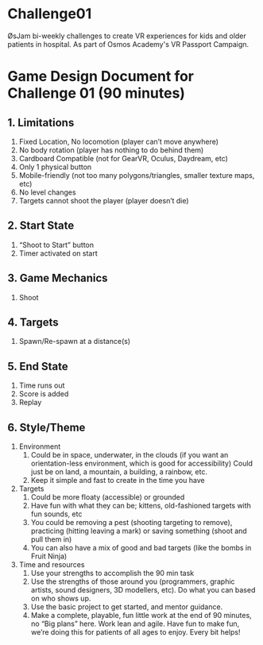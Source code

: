 # Challenge01
ØsJam bi-weekly challenges to create VR experiences for kids and older patients in hospital. As part of Osmos Academy's VR Passport Campaign.

# Game Design Document for Challenge 01 (90 minutes)

## 1. Limitations
  1. Fixed Location, No locomotion (player can’t move anywhere)
  1. No body rotation (player has nothing to do behind them)
  1. Cardboard Compatible (not for GearVR, Oculus, Daydream, etc)
  1. Only 1 physical button 
  1. Mobile-friendly (not too many polygons/triangles, smaller texture maps, etc)
  1. No level changes
  1. Targets cannot shoot the player (player doesn’t die) 
## 2. Start State
  1. “Shoot to Start” button
  1. Timer activated on start
## 3. Game Mechanics
  1. Shoot
## 4. Targets 
  1. Spawn/Re-spawn at a distance(s)
## 5. End State 
  1. Time runs out
  1. Score is added
  1. Replay
## 6. Style/Theme
  1. Environment 
     1. Could be in space, underwater, in the clouds (if you want an orientation-less environment, which is good for accessibility)
 Could just be on land, a mountain, a building, a rainbow, etc.
     1. Keep it simple and fast to create in the time you have
 1. Targets
     1. Could be more floaty (accessible) or grounded
     1. Have fun with what they can be; kittens, old-fashioned targets with fun sounds, etc
     1. You could be removing a pest (shooting targeting to remove), practicing (hitting leaving a mark) or saving something (shoot and pull them in)
     1. You can also have a mix of good and bad targets (like the bombs in Fruit Ninja)
 1. Time and resources 
     1. Use your strengths to accomplish the 90 min task
     1. Use the strengths of those around you (programmers, graphic artists, sound designers, 3D modellers, etc). Do what you can based on who shows up.
     1. Use the basic project to get started, and mentor guidance.
     1. Make a complete, playable, fun little work at the end of 90 minutes, no “Big plans” here. Work lean and agile. Have fun to make fun, we’re doing this for patients of all ages to enjoy. Every bit helps!
